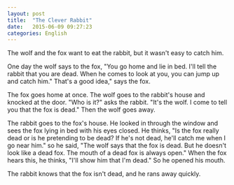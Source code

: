 ```yaml
---
layout: post
title:  "The Clever Rabbit"
date:   2015-06-09 09:27:23
categories: English
---
```




The wolf and the fox want to eat the rabbit, but it wasn't easy to catch him.
 
One day the wolf says to the fox, "You go home and lie in bed. I'll tell the rabbit that you are dead. When he comes to look at you, you can jump up and catch him." That's a good idea," says the fox.
 
The fox goes home at once. The wolf goes  to the rabbit's house and knocked at the door. "Who is it?" asks the rabbit. "It's the wolf. I come to tell you that the fox is dead." Then the wolf goes away.

The rabbit goes to the fox's house. He looked in through the window and sees the fox lying in bed with his eyes closed. He thinks, "Is the fox really dead or is he pretending to be dead? If he's not dead, he'll catch me when I go near him." so he said, "The wolf says that the fox is dead. But he doesn't look like a dead fox. The mouth of a dead fox is always open." When the fox hears this, he thinks, "I'll show him that I'm dead." So he opened his mouth.
 
The rabbit knows that the fox isn't dead, and he rans away quickly.